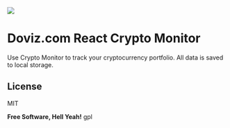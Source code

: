 <img src="https://i.ibb.co/GVNxzVV/logo.png">

# Doviz.com React Crypto Monitor

Use Crypto Monitor to track your cryptocurrency portfolio. 
All data is saved to local storage.

## License

MIT

**Free Software, Hell Yeah!**
gpl